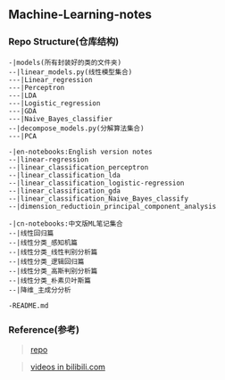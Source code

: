 ## Machine-Learning-notes

### Repo Structure(仓库结构)
```
-|models(所有封装好的类的文件夹)
--|linear_models.py(线性模型集合)
---|Linear_regression
---|Perceptron
---|LDA
---|Logistic_regression
---|GDA
---|Naive_Bayes_classifier
--|decompose_models.py(分解算法集合)
---|PCA

-|en-notebooks:English version notes
--|linear-regression
--|linear_classification_perceptron
--|linear_classification_lda
--|linear_classification_logistic-regression
--|linear_classification_gda
--|linear_classification_Naive_Bayes_classify
--|dimension_reductioin_principal_component_analysis

-|cn-notebooks:中文版ML笔记集合
--|线性回归篇
--|线性分类_感知机篇
--|线性分类_线性判别分析篇
--|线性分类_逻辑回归篇
--|线性分类_高斯判别分析篇
--|线性分类_朴素贝叶斯篇
--|降维_主成分分析

-README.md
```

### Reference(参考)
> [repo](https://github.com/zhulei227/ML_Notes)

> [videos in bilibili.com](https://www.bilibili.com/video/BV1aE411o7qd)
